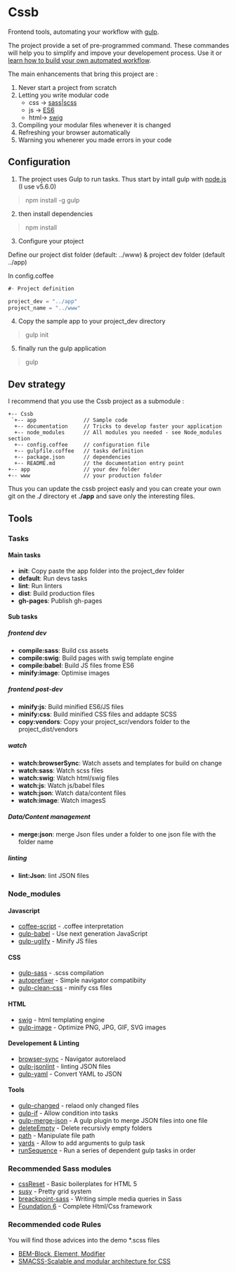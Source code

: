 # Cssb

Frontend tools, automating your workflow with [gulp](http://gulpjs.com/).

The project provide a set of pre-programmed command. These commandes will help you to simplify and impove your developement process. Use it or [learn how to build your own automated workflow](https://github.com/xNok/Cssb/blob/master/documentation/gulp_automated_workflow.md).

The main enhancements that bring this project are :

1. Never start a project from scratch
2. Letting you write modular code
    * css -> [sass|scss](http://sass-lang.com/)
    * js  -> [ES6](https://babeljs.io/)
    * html-> [swig](http://paularmstrong.github.io/swig/)
3. Compiling your modular files whenever it is changed
4. Refreshing your browser automatically
5. Warning you whenerer you made errors in your code

## Configuration

1. The project uses Gulp to run tasks. Thus start by intall gulp with [node.js](https://nodejs.org/en/) (I use v5.6.0)

> npm install -g gulp

2. then install dependencies

> npm install

3. Configure your ptoject

 Define our project dist folder (default: ../www) & project dev folder (default ../app)

In config.coffee

```javascript
#- Project definition

project_dev = "../app"
project_name = "../www"
```

4. Copy the sample app to your project_dev directory

> gulp init

5. finally run the gulp application

> gulp

## Dev strategy

I recommend that you use the Cssb project as a submodule :

```
+-- Cssb
 `+-- app               // Sample code
  +-- documentation     // Tricks to develop faster your application
  +-- node_modules      // All modules you needed - see Node_modules section
  +-- config.coffee     // configuration file
  +-- gulpfile.coffee   // tasks definition
  +-- package.json      // dependencies
  +-- README.md         // the documentation entry point
+-- app                 // your dev folder
+-- www                 // your production folder
```

Thus you can update the cssb project easly and you can create your own git on the __./__ directory et __./app__ and save only the interesting files.

## Tools

### Tasks

#### Main tasks
* **init**:      Copy paste the app folder into the project_dev folder
* **default**:   Run devs tasks
* **lint**:      Run linters
* **dist**:      Build production files
* **gh-pages**:  Publish gh-pages

#### Sub tasks

##### frontend dev
* **compile:sass**:       Build css assets
* **compile:swig**:       Build pages with swig template engine
* **compile:babel**:      Build JS files frome ES6
* **minify:image**:       Optimise images

##### frontend post-dev
* **minify:js**:          Build minified ES6/JS files
* **minify:css**:         Build minified CSS files and addapte SCSS
* **copy:vendors**:       Copy your project_scr/vendors folder to the project_dist/vendors

##### watch
* **watch:browserSync**:  Watch assets and templates for build on change
* **watch:sass**:         Watch scss files
* **watch:swig**:         Watch html/swig files
* **watch:js**:           Watch js/babel files
* **watch:json**:         Watch data/content files
* **watch:image**:        Watch imagesS

##### Data/Content management
* **merge:json**:         merge Json files under a folder to one json file with the folder name

##### linting
* **lint:Json**:          lint JSON files

### Node_modules

#### Javascript
* [coffee-script](http://coffeescript.org/) - .coffee interpretation
* [gulp-babel](https://www.npmjs.com/package/gulp-babel) - Use next generation JavaScript
* [gulp-uglify](https://www.npmjs.com/package/gulp-uglify) - Minify JS files

#### CSS
* [gulp-sass](http://sass-lang.com/) - .scss compilation
* [autoprefixer](https://css-tricks.com/autoprefixer/) - Simple navigator compatibiity
* [gulp-clean-css](https://github.com/scniro/gulp-clean-css) - minify css files

#### HTML
* [swig](https://www.npmjs.com/package/gulp-swig) - html templating engine
* [gulp-image](https://www.npmjs.com/package/gulp-image) - Optimize PNG, JPG, GIF, SVG images

#### Developement & Linting
* [browser-sync](http://www.browsersync.io/) - Navigator autorelaod
* [gulp-jsonlint](https://www.npmjs.com/package/gulp-jsonlint) - linting JSON files
* [gulp-yaml](https://www.npmjs.com/package/gulp-yaml) - Convert YAML to JSON

#### Tools
* [gulp-changed](https://www.npmjs.com/package/gulp-changed) - relaod only changed files
* [gulp-if](https://www.npmjs.com/package/gulp-if) - Allow condition into tasks
* [gulp-merge-json](https://www.npmjs.com/package/gulp-merge-json) - A gulp plugin to merge JSON files into one file
* [deleteEmpty](https://www.npmjs.com/package/delete-empty) - Delete recursivly empty folders
* [path](https://www.npmjs.com/package/path) - Manipulate file path
* [yards](https://www.npmjs.com/package/yargs) - Allow to add arguments to gulp task
* [runSequence](https://www.npmjs.com/package/run-sequence) - Run a series of dependent gulp tasks in order

### Recommended Sass modules 

* [cssReset](http://html5doctor.com/html-5-reset-stylesheet/) - Basic boilerplates for HTML 5
* [susy](http://susy.oddbird.net/) - Pretty grid system
* [breackpoint-sass](http://breakpoint-sass.com/) - Writing simple media queries in Sass
* [Foundation 6](http://foundation.zurb.com/sites/docs/) - Complete Html/Css framework

### Recommended code Rules

You will find those advices into the demo *.scss files

* [BEM-Block, Element, Modifier](https://en.bem.info/tutorials/quick-start-static/)
* [SMACSS-Scalable and modular architecture for CSS](https://smacss.com/)